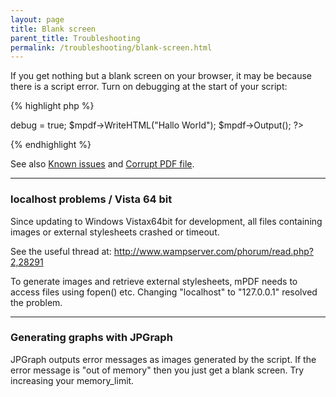 ```yaml
---
layout: page
title: Blank screen
parent_title: Troubleshooting
permalink: /troubleshooting/blank-screen.html
---
```


<div id="bpmbook" class="bpmbook" style="direction:ltr;">
<div class="topic_user_field">
<div id="U0">
<p>If you get nothing but a blank screen on your browser, it may be because there is a script error. Turn on debugging at the start of your script:</p>

{% highlight php %}
<?php

<?php

include("../mpdf.php");

$mpdf=new mPDF();

$mpdf->debug = true;

$mpdf->WriteHTML("Hallo World");

$mpdf->Output();

?>
{% endhighlight %}

<p>See also <a href="{{ "/troubleshooting/known-issues.html" | prepend: site.baseurl }}">Known issues</a> and <a href="{{ "/troubleshooting/corrupt-pdf-file.html" | prepend: site.baseurl }}">Corrupt PDF file</a>.</p>
<hr />
<h3>localhost problems / Vista 64 bit</h3>
<p>Since updating to Windows Vistax64bit for development, all files containing images or external stylesheets crashed or timeout.</p>
<p>See the useful thread at: <a href="http://www.wampserver.com/phorum/read.php?2,28291" target="_blank">http://www.wampserver.com/phorum/read.php?2,28291</a></p>
<p>To generate images and retrieve external stylesheets, mPDF needs to access files using fopen() etc. Changing "localhost" to "127.0.0.1" resolved the problem.</p>
<hr />
<h3>Generating graphs with JPGraph</h3>
<p>JPGraph outputs error messages as images generated by the script. If the error message is "out of memory" then you just get a blank screen. Try increasing your memory_limit.</p>
</div>
</div>

